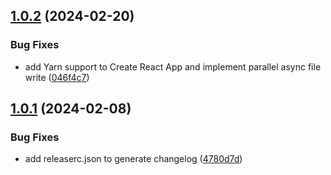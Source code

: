 ## [1.0.2](https://github.com/react-mern/simform-react-cli/compare/v1.0.1...v1.0.2) (2024-02-20)


### Bug Fixes

* add Yarn support to Create React App and implement parallel async file write ([046f4c7](https://github.com/react-mern/simform-react-cli/commit/046f4c76653644956a192c0beb79018ed2dfd168))

## [1.0.1](https://github.com/react-mern/simform-react-cli/compare/v1.0.0...v1.0.1) (2024-02-08)


### Bug Fixes

* add releaserc.json to generate changelog ([4780d7d](https://github.com/react-mern/simform-react-cli/commit/4780d7d5198e89bf05a41ac85b13864880d49f32))
